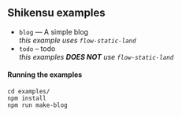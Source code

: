 ## Shikensu examples

- `blog` — A simple blog  
  *this example uses `flow-static-land`*
- `todo` – todo  
  *this examples __DOES NOT__ use `flow-static-land`*


#### Running the examples

```shell
cd examples/
npm install
npm run make-blog
```
